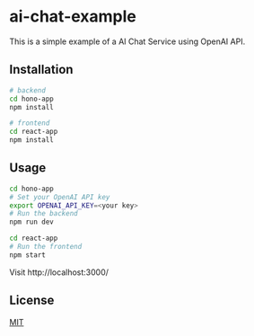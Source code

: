 # ai-chat-example

This is a simple example of a AI Chat Service using OpenAI API.

## Installation

```bash
# backend
cd hono-app
npm install
```

```bash
# frontend
cd react-app
npm install
```

## Usage

```bash
cd hono-app
# Set your OpenAI API key
export OPENAI_API_KEY=<your key>
# Run the backend
npm run dev
```

```bash
cd react-app
# Run the frontend
npm start
```

Visit http://localhost:3000/

## License

[MIT](https://choosealicense.com/licenses/mit/)
